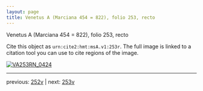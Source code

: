 ```yaml
---
layout: page
title: Venetus A (Marciana 454 = 822), folio 253, recto
---
```


Venetus A (Marciana 454 = 822), folio 253, recto

Cite this object as `urn:cite2:hmt:msA.v1:253r`.  The full image is linked to a citation tool you can use to cite regions of the image.

[![VA253RN_0424](http://www.homermultitext.org/iipsrv?IIIF=/project/homer/pyramidal/deepzoom/hmt/vaimg/2017a/VA253RN_0424.tif/full/800,/0/default.jpg)](http://www.homermultitext.org/ict2/?urn=urn:cite2:hmt:vaimg.2017a:VA253RN_0424) 

---

previous:  [252v](../252v/) | next: [253v](../253v/)